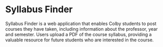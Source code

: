 # Syllabus Finder

Syllabus Finder is a web application that enables Colby students to post courses they have taken, including information about the professor, year and semester. Users upload a PDF of the course syllabus, providing a valuable resource for future students who are interested in the course.
